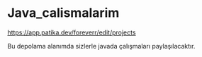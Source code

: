 # Java_calismalarim
https://app.patika.dev/foreverr/edit/projects



Bu depolama alanımda sizlerle javada çalışmaları paylaşılacaktır.
